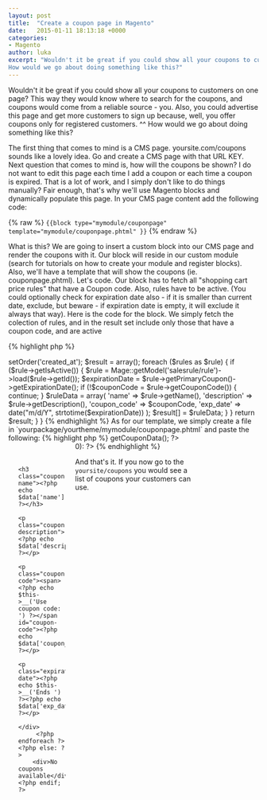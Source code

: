```yaml
---
layout: post
title:  "Create a coupon page in Magento"
date:   2015-01-11 18:13:18 +0000
categories:
- Magento
author: luka
excerpt: "Wouldn't it be great if you could show all your coupons to customers on one page? This way they would know where to search for the coupons, and coupons would come from a reliable source - you. Also, you could advertise this page and get more customers to sign up because, well, you offer coupons only for registered customers. ^^
How would we go about doing something like this?"
---
```

Wouldn't it be great if you could show all your coupons to customers on one page? This way they would know where to search for the coupons, and coupons would come from a reliable source - you. Also, you could advertise this page and get more customers to sign up because, well, you offer coupons only for registered customers. ^^
How would we go about doing something like this?

The first thing that comes to mind is a CMS page. yoursite.com/coupons sounds like a lovely idea. Go and create a CMS page with that URL KEY.
Next question that comes to mind is, how will the coupons be shown? I do not want to edit this page each time I add a coupon or each time a coupon is expired. That is a lot of work, and I simply don't like to do things manually? Fair enough, that's why we'll use Magento blocks and dynamically populate this page. In your CMS page content add the following code:

{% raw %}
 `{{block type="mymodule/couponpage" template="mymodule/couponpage.phtml" }}`
{% endraw %}

What is this? We are going to insert a custom block into our CMS page and render the coupons with it. Our block will reside in our custom module (search for tutorials on how to create your module and register blocks). Also, we'll have a template that will show the coupons (ie. couponpage.phtml).
Let's code.
Our block has to fetch all "shopping cart price rules" that have a Coupon code. Also, rules have to be active. (You could optionally check for expiration date also - if it is smaller than current date, exclude, but beware - if expiration date is empty, it will exclude it always that way).
Here is the code for the block. We simply fetch the colection of rules, and in the result set include only those that have a coupon code, and are active

{% highlight php %}
<?php

class Mymodule_Mymodule_Block_Couponpage extends Mage_Core_Block_Template
{
    public function getCouponData() {
        $rules = Mage::getResourceModel('salesrule/rule_collection')->setOrder('created_at');
        $result = array();
        foreach ($rules as $rule) {
            if ($rule->getIsActive()) {
                $rule = Mage::getModel('salesrule/rule')->load($rule->getId());
                $expirationDate = $rule->getPrimaryCoupon()->getExpirationDate();
                if (!$couponCode = $rule->getCouponCode()) {
                    continue;
                }
                $ruleData = array(
                    'name'          => $rule->getName(),
                    'description'   => $rule->getDescription(),
                    'coupon_code'   => $couponCode,
                    'exp_date'      => date("m/d/Y", strtotime($expirationDate))
                    );

                $result[] = $ruleData;
            }
        }
        return $result;
    }
}
{% endhighlight %}


As for our template, we simply create a file in `yourpackage/yourtheme/mymodule/couponpage.phtml` and paste the following:

{% highlight php %}
<?php $couponData = $this->getCouponData(); ?>

<div class="coupons" style="width:75%;height:100%;">
    <?php if (count($couponData) > 0): ?>
        <?php foreach ($couponData as $data): ?>
            <div class='coupon' style="display:block; float:left; width:25%; height:30%; padding:20px;">

                    <h3 class="coupon-name"><?php echo  $data['name']; ?></h3>
                    <p class="coupon-description"><?php echo  $data['description']; ?></p>
                    <p class="coupon-code"><span><?php echo $this->__('Use coupon code: ') ?></span id="coupon-code"><?php echo  $data['coupon_code']; ?></p>
                    <p class="expiration-date"><?php echo $this->__('Ends ') ?><?php echo  $data['exp_date']; ?></p>
            </div>
         <?php endforeach ?>
    <?php else: ?>
        <div>No coupons available</div>
    <?php endif; ?>
</div>
{% endhighlight %}

And that's it. If you now go to the `yoursite/coupons` you would see a list of coupons your customers can use.